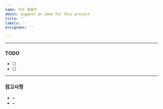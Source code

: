 ```yaml
---
name: 이슈 템플릿
about: Suggest an idea for this project
title: ''
labels: ''
assignees: ''

---
```


---
### TODO
- [ ] 
- [ ] 

---
### 참고사항
- ~
- ~
